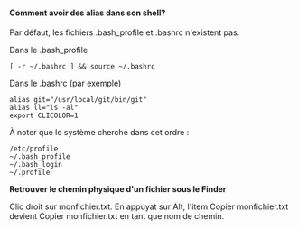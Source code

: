 #### Comment avoir des alias dans son shell?

Par défaut, les fichiers .bash_profile et .bashrc n'existent pas. 

Dans le .bash_profile
	
	[ -r ~/.bashrc ] && source ~/.bashrc

Dans le .bashrc (par exemple)

	alias git="/usr/local/git/bin/git"
	alias ll="ls -al"
	export CLICOLOR=1
	
À noter que le système cherche dans cet ordre : 

	/etc/profile
	~/.bash_profile
	~/.bash_login
	~/.profile


**Retrouver le chemin physique d'un fichier sous le Finder**

Clic droit sur monfichier.txt. 
En appuyat sur Alt, l'item Copier monfichier.txt devient Copier monfichier.txt en tant que nom de chemin.


